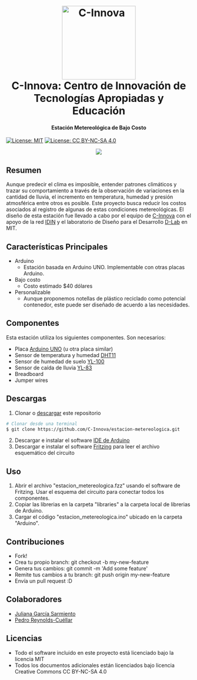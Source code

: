 
<h1 align="center">
  <br>
  <a href="http://www.c-innova.org"><img src="http://www.c-innova.org/wp-content/uploads/2017/08/C-Innova-Icono.png" alt="C-Innova" width="200"></a>
  <br>
  <strong>C-Innova</strong>: Centro de Innovación de Tecnologías Apropiadas y Educación
  <br>
</h1>

<h4 align="center">Estación Metereológica de Bajo Costo</h4>

<p align="center">

  [![License: MIT](https://img.shields.io/badge/License-MIT-yellow.svg)](https://opensource.org/licenses/MIT)
  [![License: CC BY-NC-SA 4.0](https://img.shields.io/badge/License-CC%20BY--NC--SA%204.0-lightgrey.svg)](https://creativecommons.org/licenses/by-nc-sa/4.0/)

</p>

<p></p>

<p align="center"><img src="http://www.c-innova.org/wp-content/uploads/2017/08/estacion.jpg"></p>

## Resumen
Aunque predecir el clima es imposible, entender patrones climáticos y trazar su comportamiento a través de la observación de variaciones en la cantidad de lluvia, el incremento en temperatura, humedad y presión atmosférica entre otros es posible. Este proyecto busca reducir los costos asociados al registro de algunas de estas condiciones metereológicas.
El diseño de esta estación fue llevado a cabo por el equipo de <a href="http://www.c-innova.org">C-Innova</a> con el apoyo de la red <a href="http://www.idin.org">IDIN</a> y el laboratorio de Diseño para el Desarrollo <a href="www.d-lab.mit.edu">D-Lab</a> en MIT.

## Características Principales

* Arduino
  - Estación basada en Arduino UNO. Implementable con otras placas Arduino.
* Bajo costo
  - Costo estimado $40 dólares
* Personalizable
  - Aunque proponemos notellas de plástico reciclado como potencial contenedor, este puede ser diseñado de acuerdo a las necesidades.

## Componentes
Esta estación utiliza los siguientes componentes. Son necesarios:

* Placa <a href="https://store.arduino.cc/usa/arduino-uno-rev3">Arduino UNO</a> (u otra placa similar)
* Sensor de temperatura y humedad <a href="https://www.newegg.com/Product/Product.aspx?Item=9SIA7BF2K18800&ignorebbr=1&nm_mc=KNC-GoogleMKP-PC&cm_mmc=KNC-GoogleMKP-PC-_-pla-_-Gadgets-_-9SIA7BF2K18800&gclid=CjwKCAjwk4vMBRAgEiwA4ftLs3dZX8ZtCYQAA1ZiBFcDiCAiXMTrO8DyYVWk2Rp3rkVYhkoOiNMeNxoCJwQQAvD_BwE&gclsrc=aw.ds">DHT11</a>
* Sensor de humedad de suelo <a href="http://chinaprices.net/buy-soil-humidity-detection-sensor-module-yl-100-blue-fasttech-760419C99">YL-100</a>
* Sensor de caída de lluvia <a href="http://www.miniinthebox.com/rain-sensor-module-sensitivity-weather-module-yl-83-for-arduino-interface_p1023938.html?currency=USD&litb_from=paid_adwords_shopping&utm_source=google_shopping&utm_medium=cpc&adword_mt=&adword_ct=202532448603&adword_kw=&adword_pos=1o2&adword_pl=&adword_net=g&adword_tar=&adw_src_id=33249133621_866623160_43913277575_pla-329474746744&gclid=CjwKCAjwk4vMBRAgEiwA4ftLs-WxCIxNDZOdU4L3CLpXaRKcUDbV7WCCCtGtNEj3TmyUopqxGDHJ5BoCgOcQAvD_BwE">YL-83</a>
* Breadboard
* Jumper wires

## Descargas

1. Clonar o <a href="https://github.com/C-Innova/estacion-metereologica/archive/master.zip">descargar</a> este repositorio
```bash
# Clonar desde una terminal
$ git clone https://github.com/C-Innova/estacion-metereologica.git
```
2. Descargar e instalar el software <a href="https://www.arduino.cc/en/Main/Software">IDE de Arduino</a>
3. Descargar e instalar el software <a href="http://fritzing.org/download/">Fritzing</a> para leer el archivo esquemático del circuito

## Uso

1. Abrir el archivo "estacion_metereologica.fzz" usando el software de Fritzing. Usar el esquema del circuito para conectar todos los componentes.
2. Copiar las librerias en la carpeta "libraries" a la carpeta local de librerias de Arduino.
3. Cargar el código "estacion_metereologica.ino" ubicado en la carpeta "Arduino".

## Contribuciones

- Fork!
- Crea tu propio branch: git checkout -b my-new-feature
- Genera tus cambios: git commit -m 'Add some feature'
- Remite tus cambios a tu branch: git push origin my-new-feature
- Envía un pull request :D

## Colaboradores
- <a href="https://github.com/jugarciasa">Juliana García Sarmiento</a>
- <a href="https://github.com/pcuellar">Pedro Reynolds-Cuéllar</a>

## Licencias

- Todo el software incluido en este proyecto está licenciado bajo la licencia MIT
- Todos los documentos adicionales están licenciados bajo licencia Creative Commons CC BY-NC-SA 4.0
